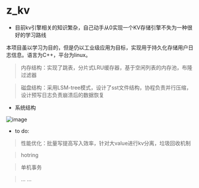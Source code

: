 # z_kv

- 目前kv引擎相关的知识繁杂，自己动手从0实现一个KV存储引擎不失为一种很好的学习路线

本项目虽以学习为目的，但是仍以工业级应用为目标，实现用于持久化存储用户日志信息。语言为C++，平台为linux。

> 内存结构：实现了跳表，分片式LRU缓存器，基于空闲列表的内存池，布隆过滤器

> 磁盘结构：采用LSM-tree模式，设计了sst文件结构，协程负责并行压缩，设计预写日志负责崩溃后的数据恢复

- 系统结构

![image](https://user-images.githubusercontent.com/69743646/187028707-a4063ed1-b929-4b8e-b1ef-79798e71de4e.png)


- to do:

> 性能优化：批量写提高写入效率，针对大value进行kv分离，垃圾回收机制

> hotring

> 单机事务

> ... ...
